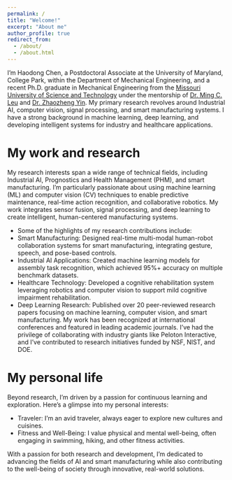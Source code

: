 ```yaml
---
permalink: /
title: "Welcome!"
excerpt: "About me"
author_profile: true
redirect_from: 
  - /about/
  - /about.html
---
```

I’m Haodong Chen, a Postdoctoral Associate at the University of Maryland, College Park, within the Department of Mechanical Engineering, and a recent Ph.D. graduate in Mechanical Engineering from the [Missouri University of Science and Technology](https://www.mst.edu/) under the mentorship of [Dr. Ming C. Leu](https://sites.mst.edu/mingleu/) and [Dr. Zhaozheng Yin](https://www.cs.stonybrook.edu/people/faculty/zhaozhengyin). My primary research revolves around Industrial AI, computer vision, signal processing, and smart manufacturing systems. I have a strong background in machine learning, deep learning, and developing intelligent systems for industry and healthcare applications.

My work and research
======
My research interests span a wide range of technical fields, including Industrial AI, Prognostics and Health Management (PHM), and smart manufacturing. I’m particularly passionate about using machine learning (ML) and computer vision (CV) techniques to enable predictive maintenance, real-time action recognition, and collaborative robotics. My work integrates sensor fusion, signal processing, and deep learning to create intelligent, human-centered manufacturing systems.
- Some of the highlights of my research contributions include:
- Smart Manufacturing: Designed real-time multi-modal human-robot collaboration systems for smart manufacturing, integrating gesture, speech, and pose-based controls.
- Industrial AI Applications: Created machine learning models for assembly task recognition, which achieved 95%+ accuracy on multiple benchmark datasets.
- Healthcare Technology: Developed a cognitive rehabilitation system leveraging robotics and computer vision to support mild cognitive impairment rehabilitation.
- Deep Learning Research: Published over 20 peer-reviewed research papers focusing on machine learning, computer vision, and smart manufacturing.
My work has been recognized at international conferences and featured in leading academic journals. I’ve had the privilege of collaborating with industry giants like Peloton Interactive, and I’ve contributed to research initiatives funded by NSF, NIST, and DOE.

My personal life
======
Beyond research, I’m driven by a passion for continuous learning and exploration. Here’s a glimpse into my personal interests:
- Traveler: I’m an avid traveler, always eager to explore new cultures and cuisines.
- Fitness and Well-Being: I value physical and mental well-being, often engaging in swimming, hiking, and other fitness activities.

With a passion for both research and development, I’m dedicated to advancing the fields of AI and smart manufacturing while also contributing to the well-being of society through innovative, real-world solutions.


